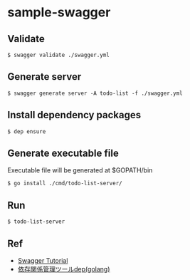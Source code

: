 # sample-swagger

## Validate
```
$ swagger validate ./swagger.yml
```

## Generate server
```
$ swagger generate server -A todo-list -f ./swagger.yml
```

## Install dependency packages
```
$ dep ensure
```

## Generate executable file
Executable file will be generated at $GOPATH/bin

```
$ go install ./cmd/todo-list-server/
```

## Run
```
$ todo-list-server
```

## Ref
* [Swagger Tutorial](https://goswagger.io/tutorial/todo-list.html)
* [依存関係管理ツールdep(golang)](https://qiita.com/Azizjan/items/66564b5dc7597717932b)
